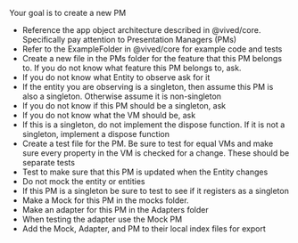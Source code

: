 Your goal is to create a new PM

- Reference the app object architecture described in @vived/core. Specifically pay attention to Presentation Managers (PMs)
- Refer to the ExampleFolder in @vived/core for example code and tests
- Create a new file in the PMs folder for the feature that this PM belongs to. If you do not know what feature this PM belongs to, ask.
- If you do not know what Entity to observe ask for it
- If the entity you are observing is a singleton, then assume this PM is also a singleton. Otherwise assume it is non-singleton
- If you do not know if this PM should be a singleton, ask
- If you do not know what the VM should be, ask
- If this is a singleton, do not implement the dispose function. If it is not a singleton, implement a dispose function
- Create a test file for the PM. Be sure to test for equal VMs and make sure every property in the VM is checked for a change. These should be separate tests
- Test to make sure that this PM is updated when the Entity changes
- Do not mock the entity or entities
- If this PM is a singleton be sure to test to see if it registers as a singleton
- Make a Mock for this PM in the mocks folder.
- Make an adapter for this PM in the Adapters folder
- When testing the adapter use the Mock PM
- Add the Mock, Adapter, and PM to their local index files for export
